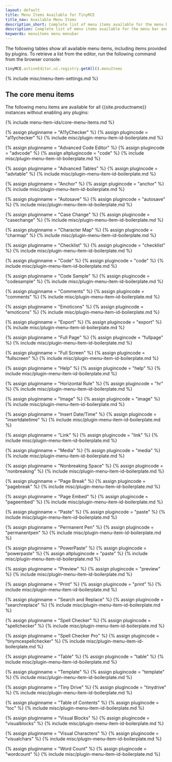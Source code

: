 ```yaml
---
layout: default
title: Menu Items Available for TinyMCE
title_nav: Available Menu Items
description_short: Complete list of menu items available for the menu bar and context menus.
description: Complete list of menu items available for the menu bar and context menus.
keywords: menuitems menu menubar
---
```


The following tables show all available menu items, including items provided by plugins. To retrieve a list from the editor, run the following command from the browser console:

```js
tinyMCE.activeEditor.ui.registry.getAll().menuItems
```

{% include misc/menu-item-settings.md %}

## The core menu items

The following menu items are available for all {{site.productname}} instances without enabling any plugins:

{% include menu-item-ids/core-menu-items.md %}

{% assign pluginname = "A11yChecker" %}
{% assign plugincode = "a11ychecker" %}
{% include misc/plugin-menu-item-id-boilerplate.md %}

{% assign pluginname = "Advanced Code Editor" %}
{% assign plugincode = "advcode" %}
{% assign altplugincode = "code" %}
{% include misc/plugin-menu-item-id-boilerplate.md %}

{% assign pluginname = "Advanced Tables" %}
{% assign plugincode = "advtable" %}
{% include misc/plugin-menu-item-id-boilerplate.md %}

{% assign pluginname = "Anchor" %}
{% assign plugincode = "anchor" %}
{% include misc/plugin-menu-item-id-boilerplate.md %}

{% assign pluginname = "Autosave" %}
{% assign plugincode = "autosave" %}
{% include misc/plugin-menu-item-id-boilerplate.md %}

{% assign pluginname = "Case Change" %}
{% assign plugincode = "casechange" %}
{% include misc/plugin-menu-item-id-boilerplate.md %}

{% assign pluginname = "Character Map" %}
{% assign plugincode = "charmap" %}
{% include misc/plugin-menu-item-id-boilerplate.md %}

{% assign pluginname = "Checklist" %}
{% assign plugincode = "checklist" %}
{% include misc/plugin-menu-item-id-boilerplate.md %}

{% assign pluginname = "Code" %}
{% assign plugincode = "code" %}
{% include misc/plugin-menu-item-id-boilerplate.md %}

{% assign pluginname = "Code Sample" %}
{% assign plugincode = "codesample" %}
{% include misc/plugin-menu-item-id-boilerplate.md %}

{% assign pluginname = "Comments" %}
{% assign plugincode = "comments" %}
{% include misc/plugin-menu-item-id-boilerplate.md %}

{% assign pluginname = "Emoticons" %}
{% assign plugincode = "emoticons" %}
{% include misc/plugin-menu-item-id-boilerplate.md %}

{% assign pluginname = "Export" %}
{% assign plugincode = "export" %}
{% include misc/plugin-menu-item-id-boilerplate.md %}

{% assign pluginname = "Full Page" %}
{% assign plugincode = "fullpage" %}
{% include misc/plugin-menu-item-id-boilerplate.md %}

{% assign pluginname = "Full Screen" %}
{% assign plugincode = "fullscreen" %}
{% include misc/plugin-menu-item-id-boilerplate.md %}

{% assign pluginname = "Help" %}
{% assign plugincode = "help" %}
{% include misc/plugin-menu-item-id-boilerplate.md %}

{% assign pluginname = "Horizontal Rule" %}
{% assign plugincode = "hr" %}
{% include misc/plugin-menu-item-id-boilerplate.md %}

{% assign pluginname = "Image" %}
{% assign plugincode = "image" %}
{% include misc/plugin-menu-item-id-boilerplate.md %}

{% assign pluginname = "Insert Date/Time" %}
{% assign plugincode = "insertdatetime" %}
{% include misc/plugin-menu-item-id-boilerplate.md %}

{% assign pluginname = "Link" %}
{% assign plugincode = "link" %}
{% include misc/plugin-menu-item-id-boilerplate.md %}

{% assign pluginname = "Media" %}
{% assign plugincode = "media" %}
{% include misc/plugin-menu-item-id-boilerplate.md %}

{% assign pluginname = "Nonbreaking Space" %}
{% assign plugincode = "nonbreaking" %}
{% include misc/plugin-menu-item-id-boilerplate.md %}

{% assign pluginname = "Page Break" %}
{% assign plugincode = "pagebreak" %}
{% include misc/plugin-menu-item-id-boilerplate.md %}

{% assign pluginname = "Page Embed" %}
{% assign plugincode = "pageembed" %}
{% include misc/plugin-menu-item-id-boilerplate.md %}

{% assign pluginname = "Paste" %}
{% assign plugincode = "paste" %}
{% include misc/plugin-menu-item-id-boilerplate.md %}

{% assign pluginname = "Permanent Pen" %}
{% assign plugincode = "permanentpen" %}
{% include misc/plugin-menu-item-id-boilerplate.md %}

{% assign pluginname = "PowerPaste" %}
{% assign plugincode = "powerpaste" %}
{% assign altplugincode = "paste" %}
{% include misc/plugin-menu-item-id-boilerplate.md %}

{% assign pluginname = "Preview" %}
{% assign plugincode = "preview" %}
{% include misc/plugin-menu-item-id-boilerplate.md %}

{% assign pluginname = "Print" %}
{% assign plugincode = "print" %}
{% include misc/plugin-menu-item-id-boilerplate.md %}

{% assign pluginname = "Search and Replace" %}
{% assign plugincode = "searchreplace" %}
{% include misc/plugin-menu-item-id-boilerplate.md %}

{% assign pluginname = "Spell Checker" %}
{% assign plugincode = "spellchecker" %}
{% include misc/plugin-menu-item-id-boilerplate.md %}

{% assign pluginname = "Spell Checker Pro" %}
{% assign plugincode = "tinymcespellchecker" %}
{% include misc/plugin-menu-item-id-boilerplate.md %}

{% assign pluginname = "Table" %}
{% assign plugincode = "table" %}
{% include misc/plugin-menu-item-id-boilerplate.md %}

{% assign pluginname = "Template" %}
{% assign plugincode = "template" %}
{% include misc/plugin-menu-item-id-boilerplate.md %}

{% assign pluginname = "Tiny Drive" %}
{% assign plugincode = "tinydrive" %}
{% include misc/plugin-menu-item-id-boilerplate.md %}

{% assign pluginname = "Table of Contents" %}
{% assign plugincode = "toc" %}
{% include misc/plugin-menu-item-id-boilerplate.md %}

{% assign pluginname = "Visual Blocks" %}
{% assign plugincode = "visualblocks" %}
{% include misc/plugin-menu-item-id-boilerplate.md %}

{% assign pluginname = "Visual Characters" %}
{% assign plugincode = "visualchars" %}
{% include misc/plugin-menu-item-id-boilerplate.md %}

{% assign pluginname = "Word Count" %}
{% assign plugincode = "wordcount" %}
{% include misc/plugin-menu-item-id-boilerplate.md %}